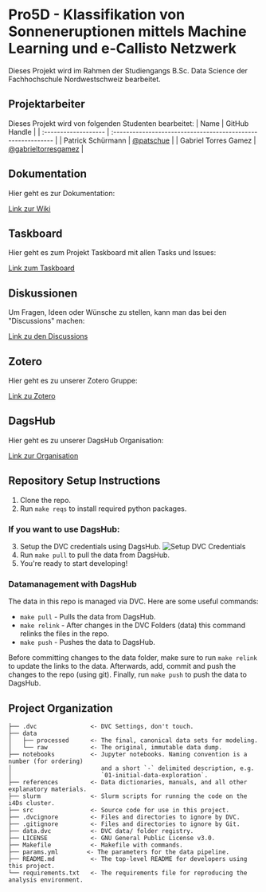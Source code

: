 # Pro5D - Klassifikation von Sonneneruptionen mittels Machine Learning und e-Callisto Netzwerk
Dieses Projekt wird im Rahmen der Studiengangs B.Sc. Data Science der Fachhochschule Nordwestschweiz bearbeitet.

## Projektarbeiter
Dieses Projekt wird von folgenden Studenten bearbeitet:
| Name                 | GitHub Handle                                                |
| :------------------- | :----------------------------------------------------------- |
| Patrick Schürmann    | [@patschue](https://github.com/patschue)                     |
| Gabriel Torres Gamez | [@gabrieltorresgamez](https://github.com/gabrieltorresgamez) |

## Dokumentation
Hier geht es zur Dokumentation:

[Link zur Wiki](https://github.com/i4Ds/FlareSense/wiki)

## Taskboard
Hier geht es zum Projekt Taskboard mit allen Tasks und Issues:

[Link zum Taskboard](https://github.com/orgs/i4Ds/projects/11)

## Diskussionen
Um Fragen, Ideen oder Wünsche zu stellen, kann man das bei den "Discussions" machen:

[Link zu den Discussions](https://github.com/i4Ds/FlareSense/discussions)

## Zotero
Hier geht es zu unserer Zotero Gruppe:

[Link zu Zotero](https://www.zotero.org/groups/5202251/pro5d_23hs_i4ds22/library)

## DagsHub
Hier geht es zu unserer DagsHub Organisation: 

[Link zur Organisation](https://dagshub.com/org/FlareSense/home)

## Repository Setup Instructions
1. Clone the repo.
2. Run `make reqs` to install required python packages.

### If you want to use DagsHub:
3. Setup the DVC credentials using DagsHub.
![Setup DVC Credentials](https://i.imgur.com/BgCl22U.png)
4. Run `make pull` to pull the data from DagsHub.
5. You're ready to start developing!

### Datamanagement with DagsHub
The data in this repo is managed via DVC. Here are some useful commands:
- `make pull` - Pulls the data from DagsHub.
- `make relink` - After changes in the DVC Folders (data) this command relinks the files in the repo.
- `make push` - Pushes the data to DagsHub.

Before committing changes to the data folder, make sure to run `make relink` to update the links to the data.
Afterwards, add, commit and push the changes to the repo (using git).
Finally, run `make push` to push the data to DagsHub.

## Project Organization

    ├── .dvc               <- DVC Settings, don't touch.
    ├── data
    │   ├── processed      <- The final, canonical data sets for modeling.
    │   └── raw            <- The original, immutable data dump.
    ├── notebooks          <- Jupyter notebooks. Naming convention is a number (for ordering)
    │                         and a short `-` delimited description, e.g.
    │                         `01-initial-data-exploration`.
    ├── references         <- Data dictionaries, manuals, and all other explanatory materials.
    ├── slurm              <- Slurm scripts for running the code on the i4Ds cluster.
    ├── src                <- Source code for use in this project.
    ├── .dvcignore         <- Files and directories to ignore by DVC.
    ├── .gitignore         <- Files and directories to ignore by Git.
    ├── data.dvc           <- DVC data/ folder registry.
    ├── LICENSE            <- GNU General Public License v3.0.
    ├── Makefile           <- Makefile with commands.
    ├── params.yml        <- The parameters for the data pipeline.
    ├── README.md          <- The top-level README for developers using this project.
    └── requirements.txt   <- The requirements file for reproducing the analysis environment.
